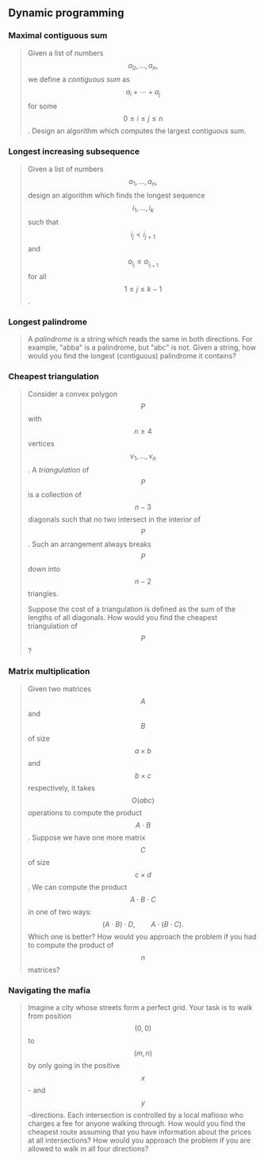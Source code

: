 ## Dynamic programming

### Maximal contiguous sum

> Given a list of numbers
> $$
a_0, \dots, a_n,
$$
> we define a *contiguous sum* as $$a_i + \cdots + a_j$$ for some $$0 \leq i \leq j \leq n$$. Design an algorithm which computes the largest contiguous sum.

### Longest increasing subsequence

> Given a list of numbers
> $$
a_1, \dots, a_n,
$$
> design an algorithm which finds the longest sequence
> $$
i_1, \dots, i_k
$$
> such that $$i_j < i_{j+1}$$ and $$a_{i_j} \leq a_{i_{j+1}}$$ for all $$1 \leq j \leq k-1$$.


### Longest palindrome

> A *palindrome* is a string which reads the same in both directions. For example, "abba" is a palindrome, but "abc" is not. Given a string, how would you find the longest (contiguous) palindrome it contains?


### Cheapest triangulation

> Consider a convex polygon $$P$$ with $$n \geq 4$$ vertices $$v_1, \dots, v_n$$. A *triangulation* of $$P$$ is a collection of $$n-3$$ diagonals such that no two intersect in the interior of $$P$$. Such an arrangement always breaks $$P$$ down into $$n-2$$ triangles.
> 
> Suppose the cost of a triangulation is defined as the sum of the lengths of all diagonals. How would you find the cheapest triangulation of $$P$$?


### Matrix multiplication

> Given two matrices $$A$$ and $$B$$ of size $$a \times b$$ and $$b \times c$$ respectively, it takes $$O(a b c)$$ operations to compute the product $$A \cdot B$$. Suppose we have one more matrix $$C$$ of size $$c \times d$$. We can compute the product $$A \cdot B \cdot C$$ in one of two ways:
> $$
(A \cdot B) \cdot D, \qquad
A \cdot (B \cdot C).
$$
> Which one is better? How would you approach the problem if you had to compute the product of $$n$$ matrices?


### Navigating the mafia

> Imagine a city whose streets form a perfect grid. Your task is to walk from position $$(0, 0)$$ to $$(m, n)$$ by only going in the positive $$x$$- and $$y$$-directions. Each intersection is controlled by a local mafioso who charges a fee for anyone walking through. How would you find the cheapest route assuming that you have information about the prices at all intersections? How would you approach the problem if you are allowed to walk in all four directions?
